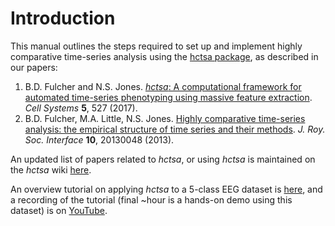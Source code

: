 # Introduction

This manual outlines the steps required to set up and implement highly comparative time-series analysis using the [hctsa package](https://github.com/benfulcher/hctsa), as described in our papers:

1. B.D. Fulcher and N.S. Jones. [_hctsa_: A computational framework for automated time-series phenotyping using massive feature extraction](http://www.cell.com/cell-systems/fulltext/S2405-4712%2817%2930438-6). _Cell Systems_ **5**, 527 \(2017\).
2. B.D. Fulcher, M.A. Little, N.S. Jones. [Highly comparative time-series analysis: the empirical structure of time series and their methods](http://rsif.royalsocietypublishing.org/content/10/83/20130048.full). _J. Roy. Soc. Interface_ **10**, 20130048 \(2013\).

An updated list of papers related to _hctsa_, or using _hctsa_ is maintained on the _hctsa_ wiki [here](https://github.com/benfulcher/hctsa/wiki/Publications-using-hctsa).

An overview tutorial on applying _hctsa_ to a 5-class EEG dataset is [here](https://github.com/benfulcher/hctsaTutorial_BonnEEG), and a recording of the tutorial \(final ~hour is a hands-on demo using this dataset\) is on [YouTube](https://www.youtube.com/watch?v=YwPX3rWxP_Y).

